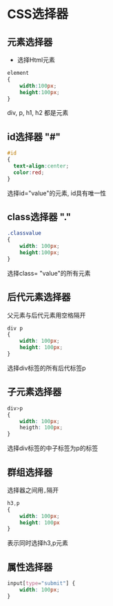 # CSS选择器

## 元素选择器

- 选择Html元素

```css
element
{
    width:100px; 
    height:100px;
}
``````

div, p, h1, h2 都是元素  

## id选择器 "\#"

```css
#id 
{
  text-align:center;
  color:red;
}
```

选择id="value"的元素, id具有唯一性

## class选择器 "."

```css
.classvalue
{
    width: 100px; 
    height:100px;
}
```

选择class= "value"的所有元素

## 后代元素选择器

父元素与后代元素用空格隔开

```css
div p
{
    width: 100px; 
    height: 100px;
}
```

选择div标签的所有后代标签p

## 子元素选择器

```css
div>p 
{
    width: 100px;
    heigth: 100px;
}
```

选择div标签的中子标签为p的标签

## 群组选择器

选择器之间用`,`隔开  

```css
h3,p
{
    width: 100px; 
    height: 100px
}
```

表示同时选择h3,p元素

## 属性选择器

```css
input[type="submit"] {
    width: 100px;
}
```
